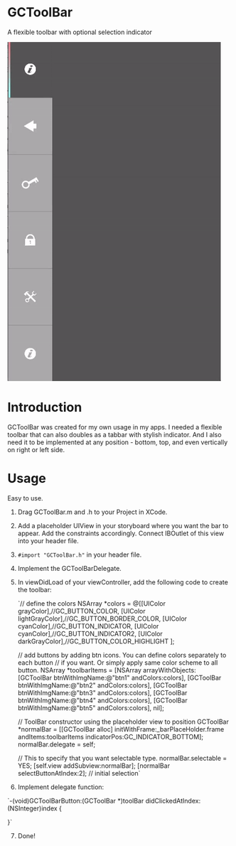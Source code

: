 # GCToolBar
A flexible toolbar with optional selection indicator

<img src="sample.gif" size=50%>

# Introduction
GCToolBar was created for my own usage in my apps. I needed a flexible toolbar that can also
doubles as a tabbar with stylish indicator. And I also need it to be implemented at any position -
bottom, top, and even vertically on right or left side.

# Usage
Easy to use. 

1. Drag GCToolBar.m and .h to your Project in XCode.
2. Add a placeholder UIView in your storyboard where you want the bar to appear. Add
the constraints accordingly. Connect IBOutlet of this view into your header file.
3. `#import "GCToolBar.h"` in your header file.
4. Implement the GCToolBarDelegate.
5. In viewDidLoad of your viewController, add the following code to create the toolbar:

    `// define the colors
    NSArray *colors = @[[UIColor grayColor],//GC_BUTTON_COLOR,
                        [UIColor lightGrayColor],//GC_BUTTON_BORDER_COLOR,
                        [UIColor cyanColor],//GC_BUTTON_INDICATOR,
                        [UIColor cyanColor],//GC_BUTTON_INDICATOR2,
                        [UIColor darkGrayColor],//GC_BUTTON_COLOR_HIGHLIGHT
                        ];
    
    // add buttons by adding btn icons. You can define colors separately to each button
    // if you want. Or simply apply same color scheme to all button.
    NSArray *toolbarItems = [NSArray arrayWithObjects:
                             [GCToolBar btnWithImgName:@"btn1" andColors:colors],
                             [GCToolBar btnWithImgName:@"btn2" andColors:colors],
                             [GCToolBar btnWithImgName:@"btn3" andColors:colors],
                             [GCToolBar btnWithImgName:@"btn4" andColors:colors],
                             [GCToolBar btnWithImgName:@"btn5" andColors:colors],
                             nil];
    
    // ToolBar constructor using the placeholder view to position
    GCToolBar *normalBar = [[GCToolBar alloc] initWithFrame:_barPlaceHolder.frame 
    						andItems:toolbarItems 
    						indicatorPos:GC_INDICATOR_BOTTOM];
    normalBar.delegate = self;
    
    // This to specify that you want selectable type.
    normalBar.selectable = YES;
    [self.view addSubview:normalBar];
    [normalBar selectButtonAtIndex:2]; // initial selection`

6. Implement delegate function:

`-(void)GCToolBarButton:(GCToolBar *)toolBar didClickedAtIndex:(NSInteger)index {
    
}`

7. Done!


